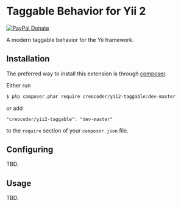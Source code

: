 # Taggable Behavior for Yii 2

[![PayPal Donate](https://www.paypalobjects.com/en_US/i/btn/btn_donate_LG.gif)](https://www.paypal.com/cgi-bin/webscr?cmd=_s-xclick&hosted_button_id=HJ6LFVXEX8NDW)

A modern taggable behavior for the Yii framework.

## Installation

The preferred way to install this extension is through [composer](http://getcomposer.org/download/).

Either run

```bash
$ php composer.phar require creocoder/yii2-taggable:dev-master
```

or add

```
"creocoder/yii2-taggable": "dev-master"
```

to the `require` section of your `composer.json` file.

## Configuring

TBD.

## Usage

TBD.
